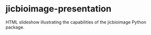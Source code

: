 # jicbioimage-presentation
HTML slideshow illustrating the capabilities of the jicbioimage Python package.
